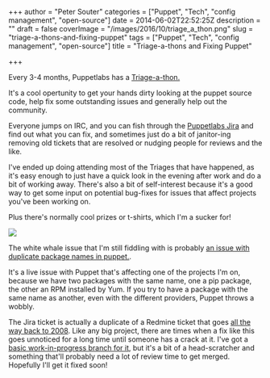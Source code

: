 +++
author = "Peter Souter"
categories = ["Puppet", "Tech", "config management", "open-source"]
date = 2014-06-02T22:52:25Z
description = ""
draft = false
coverImage = "/images/2016/10/triage_a_thon.png"
slug = "triage-a-thons-and-fixing-puppet"
tags = ["Puppet", "Tech", "config management", "open-source"]
title = "Triage-a-thons and Fixing Puppet"

+++

Every 3-4 months, Puppetlabs has a [Triage-a-thon.](http://puppetlabs.com/community/triage-a-thon)

It's a cool opertunity to get your hands dirty looking at the puppet source code, help fix some outstanding issues and generally help out the community.

Everyone jumps on IRC, and you can fish through the [Puppetlabs Jira](http://tickets.puppetlabs.com) and find out what you can fix, and sometimes just do a bit of janitor-ing removing old tickets that are resolved or nudging people for reviews and the like.

I've ended up doing attending most of the Triages that have happened, as it's easy enough to just have a quick look in the evening after work and do a bit of working away. There's also a bit of self-interest because it's a good way to get some input on potential bug-fixes for issues that affect projects you've been working on.

Plus there's normally cool prizes or t-shirts, which I'm a sucker for!

![](/images/2016/10/triage.png)

The white whale issue that I'm still fiddling with is probably [an issue with duplicate package names in puppet.](https://tickets.puppetlabs.com/browse/PUP-1073).

It's a live issue with Puppet that's affecting one of the projects I'm on, because we have two packages with the same name, one a pip package, the other an RPM installed by Yum. If you try to have a package with the same name as another, even with the different providers, Puppet throws a wobbly.

The Jira ticket is actually a duplicate of a Redmine ticket that goes [all the way back to 2008](https://projects.puppetlabs.com/issues/973). Like any big project, there are times when a fix like this goes unnoticed for a long time until someone has a crack at it. I've got a [basic work-in-progress branch for it](https://github.com/petems/puppet/tree/PUP-1073/duplicate-package-names), but it's a bit of a head-scratcher and something that'll probably need a lot of review time to get merged. Hopefully I'll get it fixed soon!
